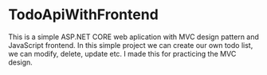# TodoApiWithFrontend

This is a simple ASP.NET CORE web aplication with MVC design pattern and JavaScript frontend.
In this simple project we can create our own todo list, we can modify, delete, update etc.
I made this for practicing the MVC design.
